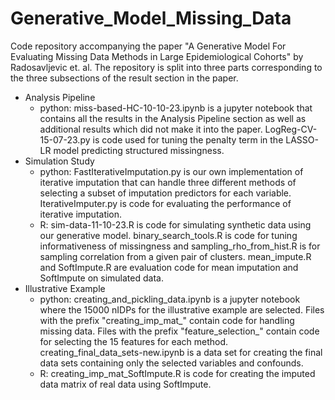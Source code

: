 # Generative_Model_Missing_Data
Code repository accompanying the paper "A Generative Model For Evaluating Missing Data Methods in Large Epidemiological Cohorts" by Radosavljevic et. al. The repository is split into three parts corresponding to the three subsections of the result section in the paper.

* Analysis Pipeline
  * python: miss-based-HC-10-10-23.ipynb is a jupyter notebook that contains all the results in the Analysis Pipeline section as well as additional results which did not make it into the paper. LogReg-CV-15-07-23.py is code used for tuning the penalty term in the LASSO-LR model predicting structured missingness.
* Simulation Study
  * python: FastIterativeImputation.py is our own implementation of iterative imputation that can handle three different methods of selecting a subset of imputation predictors for each variable. IterativeImputer.py is code for evaluating the performance of iterative imputation.
  * R: sim-data-11-10-23.R is code for simulating synthetic data using our generative model. binary_search_tools.R is code for tuning informativeness of missingness and sampling_rho_from_hist.R is for sampling correlation from a given pair of clusters. mean_impute.R and SoftImpute.R are evaluation code for mean imputation and SoftImpute on simulated data.
* Illustrative Example
  * python: creating_and_pickling_data.ipynb is a jupyter notebook where the 15000 nIDPs for the illustrative example are selected. Files with the prefix "creating_imp_mat_" contain code for handling missing data. Files with the prefix "feature_selection_" contain code for selecting the 15 features for each method. creating_final_data_sets-new.ipynb is a data set for creating the final data sets containing only the selected variables and confounds.
  * R: creating_imp_mat_SoftImpute.R is code for creating the imputed data matrix of real data using SoftImpute. 
